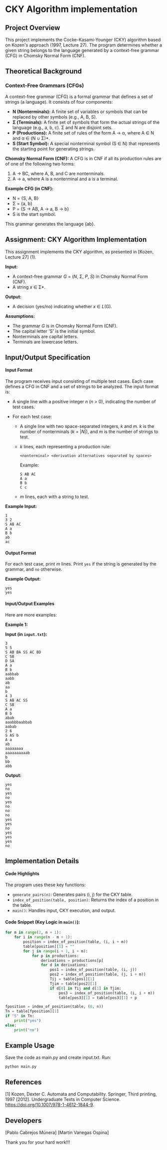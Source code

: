 # CKY Algorithm implementation

## Project Overview

This project implements the Cocke-Kasami-Younger (CKY) algorithm based on Kozen's approach (1997, Lecture 27). The program determines whether a given string belongs to the language generated by a context-free grammar (CFG) in Chomsky Normal Form (CNF).

## Theoretical Background

### Context-Free Grammars (CFGs)

A context-free grammar (CFG) is a formal grammar that defines a set of strings (a language). It consists of four components:

*   **N (Nonterminals):** A finite set of variables or symbols that can be replaced by other symbols (e.g., A, B, S).
*   **Σ (Terminals):** A finite set of symbols that form the actual strings of the language (e.g., a, b, c). Σ and N are disjoint sets.
*   **P (Productions):** A finite set of rules of the form A → α, where A ∈ N and α ∈ (N ∪ Σ)*.
*   **S (Start Symbol):** A special nonterminal symbol (S ∈ N) that represents the starting point for generating strings.

**Chomsky Normal Form (CNF):** A CFG is in CNF if all its production rules are of one of the following two forms:

1.  A → BC, where A, B, and C are nonterminals.
2.  A → a, where A is a nonterminal and a is a terminal.

**Example CFG (in CNF):**

*   N = {S, A, B}
*   Σ = {a, b}
*   P = {S → AB, A → a, B → b}
*   S is the start symbol.

This grammar generates the language {ab}.

## Assignment: CKY Algorithm Implementation

This assignment implements the CKY algorithm, as presented in [Kozen, Lecture 27] (1).

**Input:**

*   A context-free grammar *G* = (*N*, Σ, *P*, *S*) in Chomsky Normal Form (CNF).
*   A string *x* ∈ Σ*.

**Output:**

*   A decision (yes/no) indicating whether *x* ∈ *L*(G).

**Assumptions:**

*   The grammar *G* is in Chomsky Normal Form (CNF).
*   The capital letter 'S' is the initial symbol.
*   Nonterminals are capital letters.
*   Terminals are lowercase letters.

## Input/Output Specification

#### Input Format

The program receives input consisting of multiple test cases. Each case defines a CFG in CNF and a set of strings to be analyzed. The input format is:

*   A single line with a positive integer *n* (*n* > 0), indicating the number of test cases.

*   For each test case:

    *   A single line with two space-separated integers, *k* and *m*. *k* is the number of nonterminals (*k* = |*N*|), and *m* is the number of strings to test.

    *   *k* lines, each representing a production rule:

        ```
        <nonterminal> <derivation alternatives separated by spaces>
        ```

        Example:

        ```
        S AB AC
        A a
        B b
        C c
        ```

    *   *m* lines, each with a string to test.

**Example Input:**
```
1
3 2
S AB AC
A a
B b
ab
ac
```
#### Output Format

For each test case, print *m* lines. Print `yes` if the string is generated by the grammar, and `no` otherwise.

**Example Output:**
```
yes
yes
```
#### Input/Output Examples

Here are more examples:

**Example 1:**

**Input (in `input.txt`):**
```
3
5 5
S AB BA SS AC BD
C SB
D SA
A a
B b
aabbab
aabb
ab
aa
b
4 3
S AB AC SS
C SB
A a
B b
abab
aaabbbaabbab
aabab
2 6
S AS b
A a
ab
aaaaaaaa
aaaaaaaaaab
b
bb
abb
```
**Output:**
```
yes
no
yes
no
yes
no
no
no
yes
yes
no
yes
yes
yes
no
```
## Implementation Details

#### Code Highlights

The program uses these key functions:

*   `generate_pairs(n)`: Generates pairs (i, j) for the CKY table.
*   `index_of_position(table, position)`: Returns the index of a position in the table.
*   `main()`: Handles input, CKY execution, and output.

#### Code Snippet (Key Logic in `main()`):

```python
for m in range(2, n + 1):
    for i in range(n - m + 1):
        position = index_of_position(table, (i, i + m))
        table[position][1] = ""
        for j in range(i + 1, i + m):
            for p in productions:
                derivations = productions[p]
                for d in derivations:
                    pos1 = index_of_position(table, (i, j))
                    pos2 = index_of_position(table, (j, i + m))
                    Tij = table[pos1][1]
                    Tjim = table[pos2][1]
                    if d[0] in Tij and d[1] in Tjim:
                        pos3 = index_of_position(table, (i, i + m))
                        table[pos3][1] = table[pos3][1] + p

fposition = index_of_position(table, (0, n))
Tn = table[fposition][1]
if "S" in Tn:
    print("yes")
else:
    print("no")
```

## Example Usage
Save the code as main.py and create input.txt. Run:
```
python main.py

```
## References 

[1] Kozen, Dexter C. Automata and Computability. Springer, Third printing, 1997 [2012]. Undergraduate Texts in Computer Science. https://doi.org/10.1007/978-1-4612-1844-9.

## Developers 
[Pablo Cabrejos Múnera]
[Martin Vanegas Ospina]

Thank you for your hard work!!!


